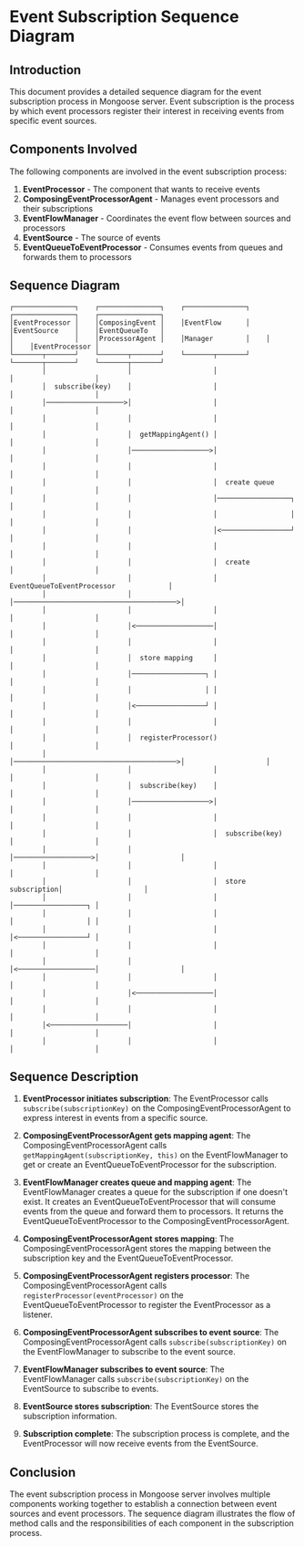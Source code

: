 # Event Subscription Sequence Diagram

## Introduction

This document provides a detailed sequence diagram for the event subscription process in Mongoose server. Event subscription is the process by which event processors register their interest in receiving events from specific event sources.

## Components Involved

The following components are involved in the event subscription process:

1. **EventProcessor** - The component that wants to receive events
2. **ComposingEventProcessorAgent** - Manages event processors and their subscriptions
3. **EventFlowManager** - Coordinates the event flow between sources and processors
4. **EventSource** - The source of events
5. **EventQueueToEventProcessor** - Consumes events from queues and forwards them to processors

## Sequence Diagram

```
┌───────────────┐    ┌───────────────┐    ┌───────────────┐    ┌───────────────┐    ┌───────────────┐
│EventProcessor │    │ComposingEvent │    │EventFlow      │    │EventSource    │    │EventQueueTo   │
│               │    │ProcessorAgent │    │Manager        │    │               │    │EventProcessor │
└───────┬───────┘    └───────┬───────┘    └───────┬───────┘    └───────┬───────┘    └───────┬───────┘
        │                    │                    │                    │                    │
        │  subscribe(key)    │                    │                    │                    │
        │───────────────────>│                    │                    │                    │
        │                    │                    │                    │                    │
        │                    │  getMappingAgent() │                    │                    │
        │                    │───────────────────>│                    │                    │
        │                    │                    │                    │                    │
        │                    │                    │  create queue      │                    │
        │                    │                    │──────────────────┐ │                    │
        │                    │                    │                  │ │                    │
        │                    │                    │<─────────────────┘ │                    │
        │                    │                    │                    │                    │
        │                    │                    │  create            │                    │
        │                    │                    │  EventQueueToEventProcessor             │
        │                    │                    │────────────────────────────────────────>│
        │                    │                    │                    │                    │
        │                    │<───────────────────│                    │                    │
        │                    │                    │                    │                    │
        │                    │  store mapping     │                    │                    │
        │                    │──────────────────┐ │                    │                    │
        │                    │                  │ │                    │                    │
        │                    │<─────────────────┘ │                    │                    │
        │                    │                    │                    │                    │
        │                    │  registerProcessor()                    │                    │
        │                    │────────────────────────────────────────>│                    │
        │                    │                    │                    │                    │
        │                    │  subscribe(key)    │                    │                    │
        │                    │───────────────────>│                    │                    │
        │                    │                    │                    │                    │
        │                    │                    │  subscribe(key)    │                    │
        │                    │                    │───────────────────>│                    │
        │                    │                    │                    │                    │
        │                    │                    │  store subscription│                    │
        │                    │                    │                    │──────────────────┐ │
        │                    │                    │                    │                  │ │
        │                    │                    │                    │<─────────────────┘ │
        │                    │                    │                    │                    │
        │                    │                    │<───────────────────│                    │
        │                    │                    │                    │                    │
        │                    │<───────────────────│                    │                    │
        │                    │                    │                    │                    │
        │<───────────────────│                    │                    │                    │
        │                    │                    │                    │                    │
```

## Sequence Description

1. **EventProcessor initiates subscription**:
   The EventProcessor calls `subscribe(subscriptionKey)` on the ComposingEventProcessorAgent to express interest in events from a specific source.

3. **ComposingEventProcessorAgent gets mapping agent**:
   The ComposingEventProcessorAgent calls `getMappingAgent(subscriptionKey, this)` on the EventFlowManager to get or create an EventQueueToEventProcessor for the subscription.

4. **EventFlowManager creates queue and mapping agent**:
   The EventFlowManager creates a queue for the subscription if one doesn't exist.
   It creates an EventQueueToEventProcessor that will consume events from the queue and forward them to processors.
   It returns the EventQueueToEventProcessor to the ComposingEventProcessorAgent.

4. **ComposingEventProcessorAgent stores mapping**:
   The ComposingEventProcessorAgent stores the mapping between the subscription key and the EventQueueToEventProcessor.

5. **ComposingEventProcessorAgent registers processor**:
   The ComposingEventProcessorAgent calls `registerProcessor(eventProcessor)` on the EventQueueToEventProcessor to register the EventProcessor as a listener.

6. **ComposingEventProcessorAgent subscribes to event source**:
   The ComposingEventProcessorAgent calls `subscribe(subscriptionKey)` on the EventFlowManager to subscribe to the event source.

7. **EventFlowManager subscribes to event source**:
   The EventFlowManager calls `subscribe(subscriptionKey)` on the EventSource to subscribe to events.

8. **EventSource stores subscription**:
   The EventSource stores the subscription information.

9. **Subscription complete**:
   The subscription process is complete, and the EventProcessor will now receive events from the EventSource.

## Conclusion

The event subscription process in Mongoose server involves multiple components working together to establish a connection between event sources and event processors. The sequence diagram illustrates the flow of method calls and the responsibilities of each component in the subscription process.